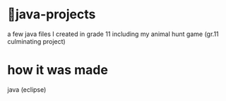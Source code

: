 # 💾java-projects
a few java files I created in grade 11 including my animal hunt game (gr.11 culminating project) 

# how it was made
java (eclipse)
